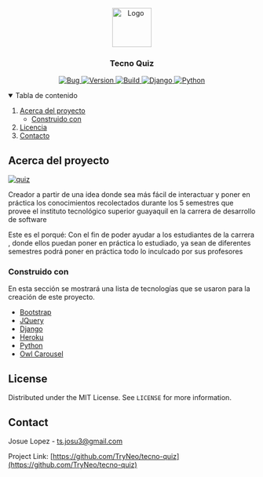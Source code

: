 <p align="center">
  <a href="https://i.imgur.com/TStvR7V.png">
    <img src="https://i.imgur.com/TStvR7V.png" alt="Logo" width="80" height="80">
  </a>

  <h3 align="center">Tecno Quiz</h3>
  <p align="center">
    <a href="#">
        <img alt="Bug" src="https://img.shields.io/static/v1?label=REPORT&message=BUG&color=red&style=for-the-badge&logo=openbugbounty&logoColor=white">
    </a>
    <a href="#">
        <img alt="Version" src="https://img.shields.io/static/v1?label=VERSION&message=1.0.1&color=blue&style=for-the-badge">
    </a>
    <a href="#">
        <img alt="Build" src="https://img.shields.io/static/v1?label=BUILD&message=terminado&color=blue&style=for-the-badge&logo=buildkite&logoColor=white">
    </a>
    <a href="#">
        <img alt="Django" src="https://img.shields.io/static/v1?label=django&message=3.0.4&color=green&style=for-the-badge&logo=django&logoColor=white">
    </a>
     <a href="#">
       <img alt="Python" src="https://img.shields.io/static/v1?label=python&message=3.8&color=blue&style=for-the-badge&logo=python&logoColor=white">
    </a>
  </p>
</p>

<details open="open">
  <summary>Tabla de contenido</summary>
  <ol>
    <li>
      <a href="#acerca-del-proyecto">Acerca del proyecto</a>
      <ul>
        <li><a href="#built-with">Construido con</a></li>
      </ul>
    </li>
    <li><a href="#license">Licencia</a></li>
    <li><a href="#contact">Contacto</a></li>
  </ol>
</details>


## Acerca del proyecto

[![quiz](https://i.imgur.com/5rXMf9Z.png)](https://i.imgur.com/5rXMf9Z.png)

Creador a partir de una idea donde sea más fácil de interactuar y poner en práctica los conocimientos recolectados durante los 5 semestres que provee el instituto tecnológico superior guayaquil en la carrera de desarrollo de software

Este es el porqué:
Con el fin de poder ayudar a los estudiantes de la carrera , donde ellos puedan poner en práctica lo estudiado, ya sean de diferentes semestres podrá poner en práctica todo lo inculcado por sus profesores

### Construido con 

En esta sección se mostrará una lista de tecnologías que se usaron para la creación de este proyecto.

* [Bootstrap](https://getbootstrap.com)
* [JQuery](https://jquery.com)
* [Django](https://www.djangoproject.com/)
* [Heroku](https://www.heroku.com/)
* [Python](https://www.python.org/)
* [Owl Carousel](https://kiranworkspace.com/demo/projects/code-snippets/testimonials/owl-testimonial/)


## License

Distributed under the MIT License. See `LICENSE` for more information.



<!-- CONTACT -->
## Contact

Josue Lopez - ts.josu3@gmail.com

Project Link: [https://github.com/TryNeo/tecno-quiz](https://github.com/TryNeo/tecno-quiz)


